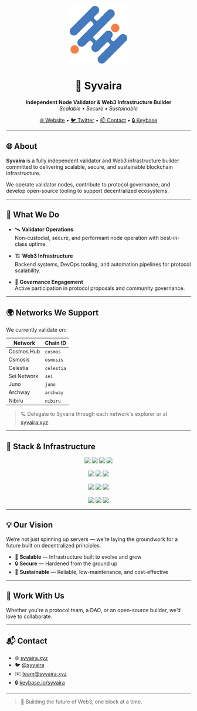 <p align="center">
  <img src="1x1.png" alt="Syvaira Logo" width="160"/>
</p>

<h1 align="center">🚀 Syvaira</h1>

<p align="center">
  <strong>Independent Node Validator & Web3 Infrastructure Builder</strong><br/>
  <em>Scalable • Secure • Sustainable</em>
</p>

<p align="center">
  <a href="https://syvaira.xyz">🌐 Website</a> •
  <a href="https://twitter.com/syvaira">🐦 Twitter</a> •
  <a href="mailto:team@syvaira.xyz">📫 Contact</a> •
  <a href="https://keybase.io/syvaira">🔒 Keybase</a>
</p>

---

## 🌐 About

**Syvaira** is a fully independent validator and Web3 infrastructure builder committed to delivering scalable, secure, and sustainable blockchain infrastructure.

We operate validator nodes, contribute to protocol governance, and develop open-source tooling to support decentralized ecosystems.

---

## 🔧 What We Do

- 🛰️ **Validator Operations**  
  Non-custodial, secure, and performant node operation with best-in-class uptime.

- 🏗️ **Web3 Infrastructure**  
  Backend systems, DevOps tooling, and automation pipelines for protocol scalability.

- 📣 **Governance Engagement**  
  Active participation in protocol proposals and community governance.

---

## 🌍 Networks We Support

We currently validate on:

| Network        | Chain ID       |
|----------------|----------------|
| Cosmos Hub     | `cosmos`       |
| Osmosis        | `osmosis`      |
| Celestia       | `celestia`     |
| Sei Network    | `sei`          |
| Juno           | `juno`         |
| Archway        | `archway`      |
| Nibiru         | `nibiru`       |

> 🪐 Delegate to Syvaira through each network's explorer or at [syvaira.xyz](https://syvaira.xyz).

---

## 🧰 Stack & Infrastructure

<p align="center">
  <img src="https://img.shields.io/badge/-Go-00ADD8?logo=go&logoColor=white&style=for-the-badge"/>
  <img src="https://img.shields.io/badge/-Rust-000000?logo=rust&logoColor=white&style=for-the-badge"/>
  <img src="https://img.shields.io/badge/-TypeScript-3178C6?logo=typescript&logoColor=white&style=for-the-badge"/>
  <img src="https://img.shields.io/badge/-Bash-4EAA25?logo=gnu-bash&logoColor=white&style=for-the-badge"/>
  <br/><br/>
  <img src="https://img.shields.io/badge/-Docker-2496ED?logo=docker&logoColor=white&style=for-the-badge"/>
  <img src="https://img.shields.io/badge/-Ansible-EE0000?logo=ansible&logoColor=white&style=for-the-badge"/>
  <img src="https://img.shields.io/badge/-Terraform-7B42BC?logo=terraform&logoColor=white&style=for-the-badge"/>
  <br/><br/>
  <img src="https://img.shields.io/badge/-Prometheus-E6522C?logo=prometheus&logoColor=white&style=for-the-badge"/>
  <img src="https://img.shields.io/badge/-Grafana-F46800?logo=grafana&logoColor=white&style=for-the-badge"/>
  <img src="https://img.shields.io/badge/-Uptime%20Kuma-222222?logo=monitoring&logoColor=white&style=for-the-badge"/>
  <br/><br/>
  <img src="https://img.shields.io/badge/-Hetzner-DC143C?logo=hetzner&logoColor=white&style=for-the-badge"/>
  <img src="https://img.shields.io/badge/-OVH%20Cloud-123F6D?logo=ovh&logoColor=white&style=for-the-badge"/>
  <img src="https://img.shields.io/badge/-Contabo-0098F0?logo=server&logoColor=white&style=for-the-badge"/>
</p>

---

## 💡 Our Vision

We’re not just spinning up servers — we’re laying the groundwork for a future built on decentralized principles.

- 🔁 **Scalable** — Infrastructure built to evolve and grow  
- 🔒 **Secure** — Hardened from the ground up  
- 🌱 **Sustainable** — Reliable, low-maintenance, and cost-effective

---

## 🤝 Work With Us

Whether you're a protocol team, a DAO, or an open-source builder, we’d love to collaborate.

---

## 📬 Contact

- 🌐 [syvaira.xyz](https://syvaira.xyz)  
- 🐦 [@syvaira](https://twitter.com/syvaira)  
- ✉️ [team@syvaira.xyz](mailto:team@syvaira.xyz)  
- 🔒 [keybase.io/syvaira](https://keybase.io/syvaira)

---

> 🧱 Building the future of Web3, one block at a time.
